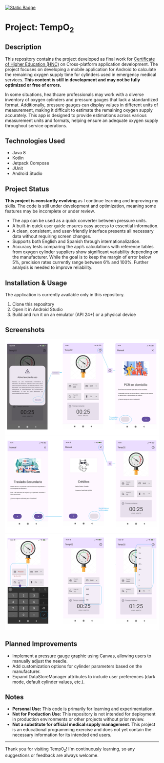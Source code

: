 [![Static Badge](https://img.shields.io/badge/Back%20to%20spanish%20-6556E8)](https://github.com/BeCuber/TempO2)
# Project: TempO<sub>2</sub>
## Description
This repository contains the project developed as final work for [Certificate of Higher Education (HNC)](https://www.inesem.es/revistadigital/idiomas/equivalencia-de-estudios-como-traducir-tus-titulaciones-al-ingles-uk-2/) on Cross-platform application development.
The project focuses on developing a mobile application for Android to calculate the remaining oxygen supply time for cylinders used in emergency medical services.
**This content is still in development and may not be fully optimized or free of errors.**

In some situations, healthcare professionals may work with a diverse inventory of oxygen cylinders and pressure gauges that lack a standardized format. Additionally, pressure gauges can display values in different units of measurement, making it difficult to estimate the remaining oxygen supply accurately.
This app is designed to provide estimations across various measurement units and formats, helping ensure an adequate oxygen supply throughout service operations.

## Technologies Used
- Java 8
- Kotlin
- Jetpack Compose
- JUnit
- Android Studio

## Project Status 
**This project is constantly evolving** as I continue learning and improving my skills. The code is still under development and optimization, meaning some features may be incomplete or under review.
- The app can be used as a quick converter between pressure units. 
- A built-in quick user guide ensures easy access to essential information.
- A clean, consistent, and user-friendly interface presents all necessary data without requiring screen changes.
- Supports both English and Spanish through internationalization.
- Accuracy tests comparing the app’s calculations with reference tables from oxygen cylinder suppliers show significant variability depending on the manufacturer. While the goal is to keep the margin of error below 5%, precision rates currently range between 6% and 100%. Further analysis is needed to improve reliability.

## Installation & Usage
The application is currently available only in this repository.

1. Clone this repository
2. Open it in Android Studio
3. Build and run it on an emulator (API 24+) or a physical device

## Screenshots
![Flujo 1](images/flujo1.png)
![Flujo 2](images/flujo2.png)
![Flujo 3](images/flujo3.png)

## Planned Improvements
- Implement a pressure gauge graphic using Canvas, allowing users to manually adjust the needle.
- Add customization options for cylinder parameters based on the manufacturer.
- Expand DataStoreManager attributes to include user preferences (dark mode, default cylinder values, etc.).

## Notes
- **Personal Use:** This code is primarily for learning and experimentation.
- **Not for Production Use:** This repository is not intended for deployment in production environments or other projects without prior review.
- **Not a substitute for official medical supply management**. This project is an educational programming exercise and does not yet contain the necessary information for its intended end users.


---
Thank you for visiting Temp0<sub>2</sub>! I'm continuously learning, so any suggestions or feedback are always welcome.